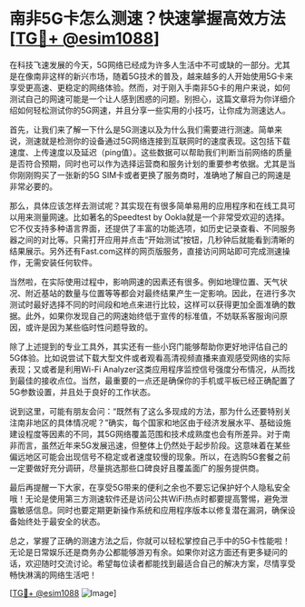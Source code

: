 # 南非5G卡怎么测速？快速掌握高效方法[[TG💪+ @esim1088](https://t.me/s/esim1088)]

在科技飞速发展的今天，5G网络已经成为许多人生活中不可或缺的一部分。尤其是在像南非这样的新兴市场，随着5G技术的普及，越来越多的人开始使用5G卡来享受更高速、更稳定的网络体验。然而，对于刚入手南非5G卡的用户来说，如何测试自己的网速可能是一个让人感到困惑的问题。别担心，这篇文章将为你详细介绍如何轻松测试你的5G网速，并且分享一些实用的小技巧，让你成为测速达人。

首先，让我们来了解一下什么是5G测速以及为什么我们需要进行测速。简单来说，测速就是检测你的设备通过5G网络连接到互联网时的速度表现。这包括下载速度、上传速度以及延迟（ping值）。这些数据可以帮助我们判断当前网络的质量是否符合预期，同时也可以作为选择运营商和服务计划的重要参考依据。尤其是当你刚刚购买了一张新的5G SIM卡或者更换了服务商时，准确地了解自己的网速是非常必要的。

那么，具体应该怎样去测试呢？其实现在有很多简单易用的应用程序和在线工具可以用来测量网速。比如著名的Speedtest by Ookla就是一个非常受欢迎的选择。它不仅支持多种语言界面，还提供了丰富的功能选项，如历史记录查看、不同服务器之间的对比等。只需打开应用并点击“开始测试”按钮，几秒钟后就能看到清晰的结果展示。另外还有Fast.com这样的网页版服务，直接访问网站即可完成测速操作，无需安装任何软件。

当然啦，在实际使用过程中，影响网速的因素还有很多。例如地理位置、天气状况、附近基站的数量与位置等等都会对最终结果产生一定影响。因此，在进行多次测试时最好选择不同的时间段和地点来进行比较，这样可以获得更加全面准确的数据。此外，如果你发现自己的网速始终低于宣传的标准值，不妨联系客服询问原因，或许是因为某些临时性问题导致的。

除了上述提到的专业工具外，其实还有一些小窍门能够帮助你更好地评估自己的5G体验。比如说尝试下载大型文件或者观看高清视频直播来直观感受网络的实际表现；又或者是利用Wi-Fi Analyzer这类应用程序监控信号强度分布情况，从而找到最佳的接收点位。当然，最重要的一点还是确保你的手机或平板已经正确配置了5G参数设置，并且处于良好的工作状态。

说到这里，可能有朋友会问：“既然有了这么多现成的方法，那为什么还要特别关注南非地区的具体情况呢？”确实，每个国家和地区由于经济发展水平、基础设施建设程度等因素的不同，其5G网络覆盖范围和技术成熟度也会有所差异。对于南非而言，虽然近年来5G发展迅速，但整体上仍然处于起步阶段。这意味着在某些偏远地区可能会出现信号不稳定或者速度较慢的现象。所以，在选购5G套餐之前一定要做好充分调研，尽量挑选那些口碑良好且覆盖面广的服务提供商。

最后再提醒一下大家，在享受5G带来的便利之余也不要忘记保护好个人隐私安全哦！无论是使用第三方测速软件还是访问公共WiFi热点时都要提高警惕，避免泄露敏感信息。同时也要定期更新操作系统和应用程序版本以修复潜在漏洞，确保设备始终处于最安全的状态。

总之，掌握了正确的测速方法之后，你就可以轻松掌控自己手中的5G卡性能啦！无论是日常娱乐还是商务办公都能够游刃有余。如果你对这方面还有更多疑问的话，欢迎随时交流讨论。希望每位读者都能找到最适合自己的解决方案，尽情享受畅快淋漓的网络生活吧！

[[TG💪+ @esim1088](https://t.me/s/esim1088) ![Image](https://i.postimg.cc/4NQfJmqS/Snipaste-2025-05-13-00-14-12.png)]